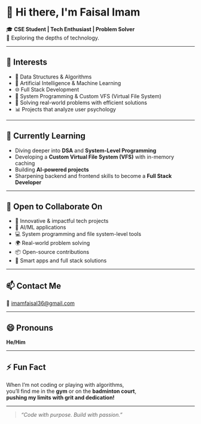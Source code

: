 # 👋 Hi there, I'm Faisal Imam

🎓 **CSE Student | Tech Enthusiast | Problem Solver**  
🚀 Exploring the depths of technology.

---

## 👀 Interests
- 🔢 Data Structures & Algorithms  
- 🧠 Artificial Intelligence & Machine Learning  
- 🌐 Full Stack Development  
- 💾 System Programming & Custom VFS (Virtual File System)  
- 🧩 Solving real-world problems with efficient solutions  
- 📊 Projects that analyze user psychology

---

## 🌱 Currently Learning
- Diving deeper into **DSA** and **System-Level Programming**  
- Developing a **Custom Virtual File System (VFS)** with in-memory caching  
- Building **AI-powered projects**  
- Sharpening backend and frontend skills to become a **Full Stack Developer**

---

## 🤝 Open to Collaborate On
- 🚀 Innovative & impactful tech projects  
- 🧠 AI/ML applications  
- 💻 System programming and file system-level tools  
- 🌍 Real-world problem solving  
- 📦 Open-source contributions  
- 📱 Smart apps and full stack solutions

---

## 📫 Contact Me
📧 imamfaisal36@gmail.com

---

## 😄 Pronouns
**He/Him**

---

## ⚡ Fun Fact
When I’m not coding or playing with algorithms,  
you’ll find me in the **gym** or on the **badminton court**,  
**pushing my limits with grit and dedication!**

---

> *“Code with purpose. Build with passion.”*

<!---
faisalimam1/faisalimam1 is a ✨ special ✨ repository because its `README.md` (this file) appears on your GitHub profile.
You can click the Preview link to take a look at your changes.
--->
